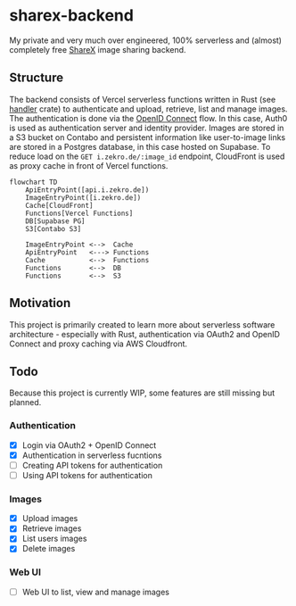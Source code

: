 # sharex-backend

My private and very much over engineered, 100% serverless and (almost) completely free [ShareX](https://getsharex.com) image sharing backend.

## Structure

The backend consists of Vercel serverless functions written in Rust (see [handler](handler/) crate) to authenticate and upload, retrieve, list and manage images. The authentication is done via the [OpenID Connect](https://openid.net/connect) flow. In this case, Auth0 is used as authentication server and identity provider. Images are stored in a S3 bucket on Contabo and persistent information like user-to-image links are stored in a Postgres database, in this case hosted on Supabase. To reduce load on the `GET i.zekro.de/:image_id` endpoint, CloudFront is used as proxy cache in front of Vercel functions.

```mermaid
flowchart TD
    ApiEntryPoint([api.i.zekro.de])
    ImageEntryPoint([i.zekro.de])
    Cache[CloudFront]
    Functions[Vercel Functions]
    DB[Supabase PG]
    S3[Contabo S3]

    ImageEntryPoint <-->  Cache
    ApiEntryPoint   <---> Functions
    Cache           <-->  Functions
    Functions       <-->  DB
    Functions       <-->  S3
```

## Motivation

This project is primarily created to learn more about serverless software architecture - especially with Rust, authentication via OAuth2 and OpenID Connect and proxy caching via AWS Cloudfront.

## Todo

Because this project is currently WIP, some features are still missing but planned.

### Authentication

- [x] Login via OAuth2 + OpenID Connect
- [x] Authentication in serverless fucntions
- [ ] Creating API tokens for authentication
- [ ] Using API tokens for authentication

### Images

- [x] Upload images
- [x] Retrieve images
- [x] List users images
- [x] Delete images

### Web UI

- [ ] Web UI to list, view and manage images